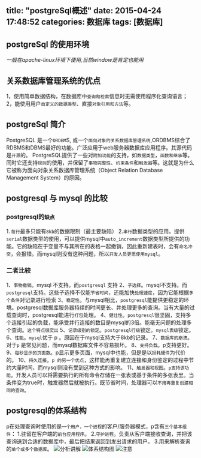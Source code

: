 title: "postgreSql概述"
date: 2015-04-24 17:48:52
categories: 数据库
tags: [数据库]
---
## postgreSql 的使用环境
*一般在apache-linux环境下使用,当然window是肯定也能用*
## 关系数据库管理系统的优点
1，使用简单数据结构，在数据库中`查询和检索`信息时无需使用程序化查询语言；
2，能使用用户`自定义的数据类型`、直接`对象引用和方法`等。
<!--more-->
## postgreSql  简介
PostgreSQL 是一个`ORDBM`S,  或一个`面向对象的关系数据库管理系统`,ORDBMS综合了RDBMS和DBMS最好的功能。广泛应用于web服务器数据库应用程序。其源代码是`开源`的。
PostgreSQL提供了一些对`附加功能`的支持，如`数据类型`，`函数和继承`等。同时它还支持`规则`的使用，并保留了`事物完整性`、`约束条件`和`触发器`等。这就是为什么它被称为面向对象关系数据库管理系统（Object Relation Database Management System）的原因。
## postgresql 与 mysql 的比较
### postgresql的`缺点`
 1`.每行`最多只能有`8kb`的数据限制（最主要缺陷）
 2.`串行`数据类型的应用。提供`serial`数据类型的使用，可以提供mysql中`auto_increment`数据类型所提供的功能。它的缺陷在于变量不与其所在的表格一起撤销，因此重新建表时，会有`命名冲突`，会报错。而mysql则没有这种问题，所以`开发人员更愿使用mysql`。
### 二者比较
1、`事物撤销`。mysql 不支持。而`postgresql` 支持
2、`子选择`。mysql不支持。而`postgresql`支持。这些子选择不仅能`节省时间`，还能加快`处理速度`，因为它能根据`多个条件`对记录进行检索
3、`稳定性`。与mysql相比，`postgresql`能提供更稳定的环境。postgresql数据库服务器持续的时间更长、并处理更多的查询。当有大量的过载查询时，postgresql能进行`打包`处理。
4、`健壮性`。`postgresql`很坚固，支持多个连接引起的负载，能承受并行连接的数目是mysql的3倍。能毫无问题的处理多个查询。`这个特点很突出`
5、`记录级别的锁定`。`postgresql行级`锁定。`mysql表级`锁定。
6、`性能`。`mysql`优于 p 。原因在于mysql支持大于8kb的记录。
7、`数据库的崩溃`。对于`p` 是常见问题，而mysql数据库文件不容易损坏。
8、`支持负载`。p支持更好。
9、`每秒显示的页面数`。p显示更多页面，mysql中也能，但是是以`损耗硬件`为代价的。
10、`持久连接`。`p 的另一个优点`，这样能再重复建立连接和身份鉴定的过程中节约大量时间，而mysql则没有受到这种方式的影响。
11、`触发器和视图`。`p支持该功能`。开发人员可以将需要执行的所有命令存储在一张表或基于条件的多张表里。当条件变为true时，触发器然后就被执行。既节省时间，处理器可以`不用再重复创建相同的查询`。
## postgresql的体系结构
p在处理查询时使用的是`一个用户，一个进程`的客户/服务器模式，p含有`三个基本组件`：
1.驻留在客户端的`前台应用程序`。
2.`守护进程`。负责从客户端接收查询，并把该查询送到合适的数据库中，最后把结果返回到发出请求的用户。
3.用来解析查询的`单个或多个数据库`。
![分析讲解](/images/4.jpg)
![体系结构图](/images/5.jpg)
![注意](/images/6.jpg)

